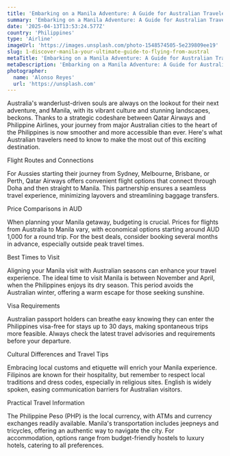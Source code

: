 ```yaml
---
title: 'Embarking on a Manila Adventure: A Guide for Australian Travelers'
summary: 'Embarking on a Manila Adventure: A Guide for Australian Travelers...'
date: '2025-04-13T13:53:24.577Z'
country: 'Philippines'
type: 'Airline'
imageUrl: 'https://images.unsplash.com/photo-1548574505-5e239809ee19'
slug: 1-discover-manila-your-ultimate-guide-to-flying-from-austral
metaTitle: 'Embarking on a Manila Adventure: A Guide for Australian Travelers'
metaDescription: 'Embarking on a Manila Adventure: A Guide for Australian Travelers...'
photographer:
  name: 'Alonso Reyes'
  url: 'https://unsplash.com'
---
```


Australia's wanderlust-driven souls are always on the lookout for their next adventure, and Manila, with its vibrant culture and stunning landscapes, beckons. Thanks to a strategic codeshare between Qatar Airways and Philippine Airlines, your journey from major Australian cities to the heart of the Philippines is now smoother and more accessible than ever. Here's what Australian travelers need to know to make the most out of this exciting destination.

Flight Routes and Connections

For Aussies starting their journey from Sydney, Melbourne, Brisbane, or Perth, Qatar Airways offers convenient flight options that connect through Doha and then straight to Manila. This partnership ensures a seamless travel experience, minimizing layovers and streamlining baggage transfers.

Price Comparisons in AUD

When planning your Manila getaway, budgeting is crucial. Prices for flights from Australia to Manila vary, with economical options starting around AUD 1,000 for a round trip. For the best deals, consider booking several months in advance, especially outside peak travel times.

Best Times to Visit

Aligning your Manila visit with Australian seasons can enhance your travel experience. The ideal time to visit Manila is between November and April, when the Philippines enjoys its dry season. This period avoids the Australian winter, offering a warm escape for those seeking sunshine.

Visa Requirements

Australian passport holders can breathe easy knowing they can enter the Philippines visa-free for stays up to 30 days, making spontaneous trips more feasible. Always check the latest travel advisories and requirements before your departure.

Cultural Differences and Travel Tips

Embracing local customs and etiquette will enrich your Manila experience. Filipinos are known for their hospitality, but remember to respect local traditions and dress codes, especially in religious sites. English is widely spoken, easing communication barriers for Australian visitors.

Practical Travel Information

The Philippine Peso (PHP) is the local currency, with ATMs and currency exchanges readily available. Manila's transportation includes jeepneys and tricycles, offering an authentic way to navigate the city. For accommodation, options range from budget-friendly hostels to luxury hotels, catering to all preferences.